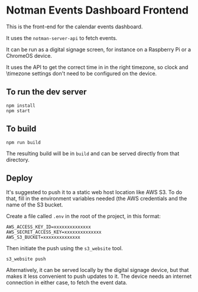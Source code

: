 # Notman Events Dashboard Frontend

This is the front-end for the calendar events dashboard.

It uses the `notman-server-api` to fetch events.

It can be run as a digital signage screen, for instance on a Raspberry Pi or a
ChromeOS device.

It uses the API to get the correct time in in the right timezone, so clock and
\timezone settings don't need to be configured on the device.

## To run the dev server

```
npm install
npm start
```

## To build

`npm run build`

The resulting build will be in `build` and can be served directly from that
directory.

## Deploy

It's suggested to push it to a static web host location like AWS S3. To do that,
fill in the environment variables needed (the AWS credentials and the name of
the S3 bucket.

Create a file called `.env` in the root of the project, in this format:

```
AWS_ACCESS_KEY_ID=xxxxxxxxxxxxxx
AWS_SECRET_ACCESS_KEY=xxxxxxxxxxxxxx
AWS_S3_BUCKET=xxxxxxxxxxxxxx
```

Then initiate the push using the `s3_website` tool.

`s3_website push`

Alternatively, it can be served locally by the digital signage device, but that
makes it less convenient to push updates to it. The device needs an internet
connection in either case, to fetch the event data.
